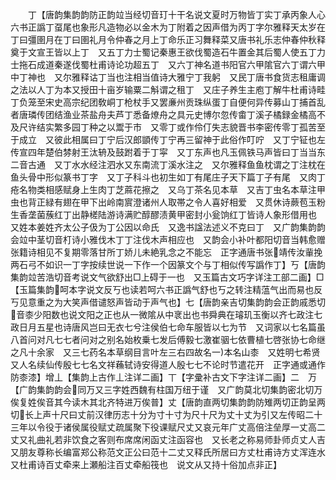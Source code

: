 <!-- { "loadSidebar": true } -->
　　丁【唐韵集韵韵防正韵竝当经切音玎十干名说文夏时万物皆丁实丁承丙象人心六书正譌丁虿尾也象形凡造物必以金木为丁附着之因声借为丙丁字尔雅释天太岁在丁曰彊圉月在丁曰圉礼月令仲春之月上丁命乐正习舞释菜又唐书礼乐志仲春仲秋释奠于文宣王皆以上丁　又五丁力士蜀记秦惠王欲伐蜀造石牛置金其后蜀人使五丁力士拖石成道秦遂伐蜀杜甫诗论功超五丁　又六丁神名道书阳官六甲隂官六丁谓六甲中丁神也　又尔雅释诂丁当也注相当值诗大雅宁丁我躬　又民丁唐书食货志租庸调之法以人丁为本又授田十亩岁输粟二斛谓之租丁　又庄子养生主庖丁解牛杜甫诗畦丁负笼至宋史高宗纪团敎峒丁枪杖手又罢亷州贡珠纵蛋丁自便何异传募山丁捕首乱者唐璘传团结渔业茶盐舟夫芦丁悉备燎舟之具元史博尔忽传畬丁溪子橘録金橘高不及尺许结实繁多园丁种之以鬻于市　又零丁或作伶仃失志貌晋书李密传零丁孤苦至于成立　又彼此相属曰丁宁后汉郎顗传丁宁再三留神于此俗作叮咛　又丁宁钲也左传宣四年楚伯棼射王汰辀及鼓跗着于丁寜　又丁东声也凡玉佩铁马声皆曰丁当当东二音古通　又丁水水经注泗水又东南流丁溪水注之　又尔雅释鱼鱼枕谓之丁注枕在鱼头骨中形似篆书丁字　又丁子科斗也初生如丁有尾庄子天下篇丁子有尾　又肉丁疮名物类相感赋身上生肉丁芝蔴花擦之　又乌丁茶名见本草　又吉丁虫名本草注甲虫也背正緑有翅在甲下出岭南賔澄诸州人取帯之令人喜好相爱　又贯休诗蕨苞玉粉生香垄菌蔟红丁出静槎陆游诗满贮醇醪渍黄甲密封小瓮饷红丁皆诗人象形借用也　又姓本姜姓齐太公子伋为丁公因以命氏　又逸书諡法述义不克曰丁　又广韵集韵韵会竝中茎切音朾诗小雅伐木丁丁注伐木声相应也　又韵会小补叶都阳切音当韩愈赠张籍诗相见不复期零落甘所丁娇儿未絶乳念之不能忘　正字通唐书张靖传汝軰挽两石弓不如识一丁字按续世说一下作一个因篆文个与丁相似传写譌作丁】丂【唐韵集韵竝苦浩切音考说文气欲舒出□上碍于一也　又玉篇古文巧字详注工部二画】□【玉篇集韵呵本字说文反丂也读若呵六书正譌气舒也丂之转注精蕰气出而易也反丂见意重之为大笑声借谴怒声皆动于声气也】七【唐韵亲吉切集韵韵会正韵戚悉切音桼少阳数也说文阳之正也从一微隂从中衺出也书舜典在璿玑玉衡以齐七政注七政日月五星也诗唐风岂曰无衣七兮注侯伯七命车服皆以七为节　又词家以七名篇虽八首问对凡七七者问对之别名始枚乗七发后傅毅七激崔骃七依曹植七啓张协七命继之凡十余家　又三七药名本草纲目言叶左三右四故名一本名山桼　又姓明七希贤　又人名续仙传殷七七名文祥蘓轼诗安得道人殷七七不论时节遣花开　正字通或通作防桼漆】增丄【集韵上古作丄注详二画】丅【字彚补古文下字注详二画】二　万【广韵集韵韵会同万又三字姓西魏有柱国万纽于谨　又广韵莫北切集韵密北切万俟复姓俟音其今读木其北齐特进万俟普】丈【唐韵直两切集韵韵防雉两切正韵呈两切长上声十尺曰丈前汉律历志十分为寸十寸为尺十尺为丈十丈为引又左传昭二十三年以令役于诸侯属役赋丈疏属聚下役课赋尺丈又哀元年广丈高倍注垒厚一丈高二丈又礼曲礼若非饮食之客则布席席闲函丈注函容也　又长老之称易师卦师贞丈人吉又朋友尊称长编富郑公称范文正公曰范十二丈又释氏所居曰方丈杜甫诗方丈浑连水　又杜甫诗百丈牵来上瀬船注百丈牵船筏也　说文从又持十俗加点非正】
